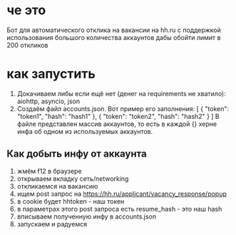 # че это
Бот для автоматического отклика на вакансии на hh.ru с поддержкой использования большого количества аккаунтов дабы обойти лимит в 200 откликов
# как запустить
1. Докачиваем либы если ещё нет (денег на requirements не хватило): aiohttp, asyncio, json
2. Создаём файл accounts.json. Вот пример его заполнения:
[
    {
        "token": "token1",
        "hash": "hash1"
    },
    {
        "token": "token2",
        "hash": "hash2"
    }
]
В файле представлен массив аккаунтов, то есть в каждой {} херне инфа об одном из используемых аккаунтов.
## Как добыть инфу от аккаунта
1. жмём f12 в браузере
2. открываем вкладку сеть/networking
3. откликаемся на вакансию
4. ищем post запрос на https://hh.ru/applicant/vacancy_response/popup
5. в cookie будет hhtoken - наш токен
6. в параметрах этого post запроса есть resume_hash - это наш hash
7. вписываем полученную инфу в accounts.json
8. запускаем и радуемся